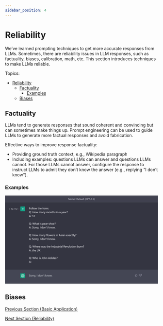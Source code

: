 ```yaml
---
sidebar_position: 4
---
```


# Reliability
We’ve learned prompting techniques to get more accurate responses from LLMs. Sometimes, there are reliability issues in LLM responses, such as factuality, biases, calibration, math, etc. This section introduces techniques to make LLMs reliable.

Topics:
- [Reliability](#reliability)
  - [Factuality](#factuality)
    - [Examples](#examples)
  - [Biases](#biases)

## Factuality

LLMs tend to generate responses that sound coherent and convincing but can sometimes make things up. Prompt engineering can be used to guide LLMs to generate more factual responses and avoid fabrication.

Effective ways to improve response factuality:

- Providing ground truth context, e.g., Wikipedia paragraph
- Including examples: questions LLMs can answer and questions LLMs cannot.  For those LLMs cannot answer, configure the response to instruct LLMs to admit they don’t know the answer (e.g., replying “I don’t know”).

### Examples
![](../img/Examples/factuality.png)

## Biases


[Previous Section (Basic Application)](prompting-advanced-techniques)

[Next Section (Reliability)](prompting-image-prompting)
